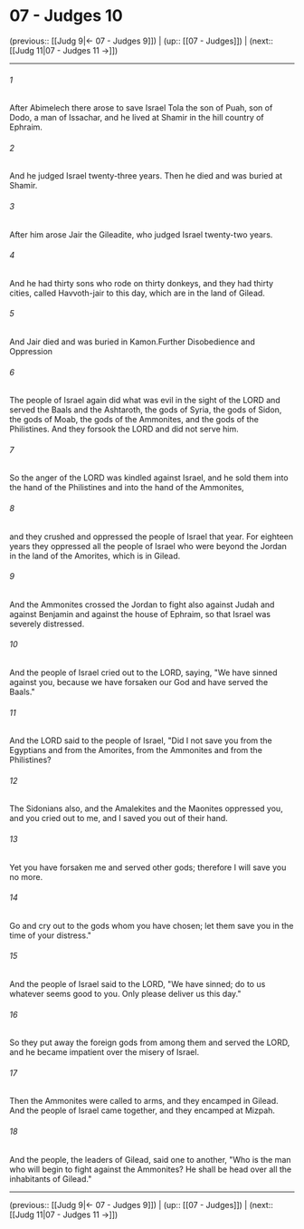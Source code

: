 # 07 - Judges 10

(previous:: [[Judg 9|← 07 - Judges 9]]) | (up:: [[07 - Judges]]) | (next:: [[Judg 11|07 - Judges 11 →]])

***


###### 1 
After Abimelech there arose to save Israel Tola the son of Puah, son of Dodo, a man of Issachar, and he lived at Shamir in the hill country of Ephraim. 

###### 2 
And he judged Israel twenty-three years. Then he died and was buried at Shamir. 

###### 3 
After him arose Jair the Gileadite, who judged Israel twenty-two years. 

###### 4 
And he had thirty sons who rode on thirty donkeys, and they had thirty cities, called Havvoth-jair to this day, which are in the land of Gilead. 

###### 5 
And Jair died and was buried in Kamon.Further Disobedience and Oppression 

###### 6 
The people of Israel again did what was evil in the sight of the LORD and served the Baals and the Ashtaroth, the gods of Syria, the gods of Sidon, the gods of Moab, the gods of the Ammonites, and the gods of the Philistines. And they forsook the LORD and did not serve him. 

###### 7 
So the anger of the LORD was kindled against Israel, and he sold them into the hand of the Philistines and into the hand of the Ammonites, 

###### 8 
and they crushed and oppressed the people of Israel that year. For eighteen years they oppressed all the people of Israel who were beyond the Jordan in the land of the Amorites, which is in Gilead. 

###### 9 
And the Ammonites crossed the Jordan to fight also against Judah and against Benjamin and against the house of Ephraim, so that Israel was severely distressed. 

###### 10 
And the people of Israel cried out to the LORD, saying, "We have sinned against you, because we have forsaken our God and have served the Baals." 

###### 11 
And the LORD said to the people of Israel, "Did I not save you from the Egyptians and from the Amorites, from the Ammonites and from the Philistines? 

###### 12 
The Sidonians also, and the Amalekites and the Maonites oppressed you, and you cried out to me, and I saved you out of their hand. 

###### 13 
Yet you have forsaken me and served other gods; therefore I will save you no more. 

###### 14 
Go and cry out to the gods whom you have chosen; let them save you in the time of your distress." 

###### 15 
And the people of Israel said to the LORD, "We have sinned; do to us whatever seems good to you. Only please deliver us this day." 

###### 16 
So they put away the foreign gods from among them and served the LORD, and he became impatient over the misery of Israel. 

###### 17 
Then the Ammonites were called to arms, and they encamped in Gilead. And the people of Israel came together, and they encamped at Mizpah. 

###### 18 
And the people, the leaders of Gilead, said one to another, "Who is the man who will begin to fight against the Ammonites? He shall be head over all the inhabitants of Gilead."

***

(previous:: [[Judg 9|← 07 - Judges 9]]) | (up:: [[07 - Judges]]) | (next:: [[Judg 11|07 - Judges 11 →]])
